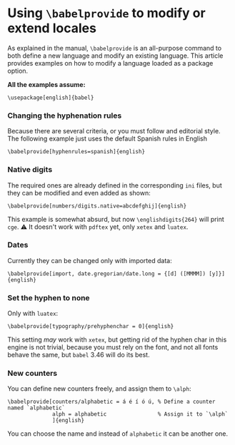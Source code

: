 # Using `\babelprovide` to modify or extend locales

As explained in the manual, `\babelprovide` is an all-purpose command to both define a new language and modify an existing language. This article provides examples on how to modify a language loaded as a package option.

**All the examples assume:**
```
\usepackage[english]{babel}
```

### Changing the hyphenation rules

Because there are several criteria, or you must follow and editorial style. The following example just uses the default Spanish rules in English
```
\babelprovide[hyphenrules=spanish]{english}
```

### Native digits

The required ones are already defined in the corresponding `ini` files, but they can be modified and even added as shown:
```
\babelprovide[numbers/digits.native=abcdefghij]{english}
```
This example is somewhat absurd, but now `\englishdigits{264}` will print `cge`. ⚠ It doesn't work with `pdftex` yet, only `xetex` and `luatex`.

### Dates

Currently they can be changed only with imported data:
```
\babelprovide[import, date.gregorian/date.long = {[d] ([MMMM]) [y]}]{english}
```

### Set the hyphen to none

Only with `luatex`:
```
\babelprovide[typography/prehyphenchar = 0]{english}
```
This setting *may* work with `xetex`, but getting rid of the hyphen char in this engine is not trivial, because you must rely on the font, and not all fonts behave the same, but `babel` 3.46 will do its best.

### New counters

You can define new counters freely, and assign them to `\alph`:
```
\babelprovide[counters/alphabetic = á é í ó ú, % Define a counter named `alphabetic`
              alph = alphabetic                % Assign it to `\alph`
              ]{english}
```
You can choose the name and instead of `alphabetic` it can be another one.
